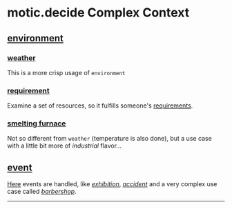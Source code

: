 # motic.decide Complex Context

## [environment](./environment/environment.md)

### [weather](./weather/weather.md)

This is a more crisp usage of `environment`

### [requirement](./requirement/requirement.md)

Examine a set of resources, so it fulfills someone's
 [requirements](./requirement/requirement.md).

### [smelting furnace](./industrial/smeltingFurnace/)

Not so different from `weather` (temperature is also done),
 but a use case with a little bit more of *industrial* flavor...
   
## [event](./event/event.md)

[Here](./event/event.md) events are handled, like
 [*exhibition*](./event/event.md#exhibition),
 [*accident*](./event/event.md#accident) and a very complex
 use case called [*barbershop*](./event/event.md#barbershop). 

---